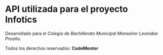 # API utilizada para el proyecto Infotics

Desarrollado para el *Colegio de Bachillerato Municipal Monseñor Leonidas Proaño*.

Todos los derechos reservados: **CodeMentor**
